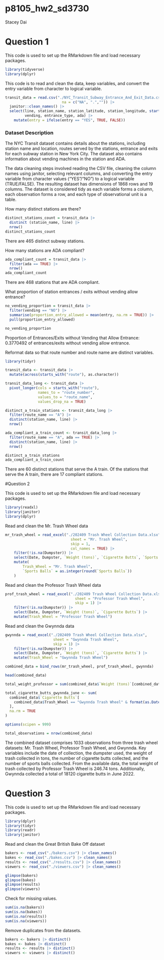 p8105_hw2_sd3730
================
Stacey Dai

# Question 1

This code is used to set up the RMarkdown file and load necessary
packages.

``` r
library(tidyverse)
library(dplyr)
```

This code is to read and clean the data, keep variables, and convert the
entry variable from character to logical variable.

``` r
transit_data = read.csv("./NYC_Transit_Subway_Entrance_And_Exit_Data.csv", 
                          na = c("NA", ".","")) |>
  janitor::clean_names() |>
  select(line, station_name, station_latitude, station_longitude, starts_with("route"), entry,
         vending, entrance_type, ada) |>
    mutate(entry = ifelse(entry == "YES", TRUE, FALSE)) 
```

### Dataset Description

The NYC Transit dataset contains details about the stations, including
station name and location, routes served by the stations, entrance and
exits for each subway station in New York City. The dataset also
contains information about vending machines in the station and ADA.

The data cleaning steps involved reading the CSV file, cleaning the
column names using janitor, selecting relevant columns, and converting
the entry variable from character values (“YES”/“NO”) to a logical
variable (TRUE/FALSE). The resulting dataset has dimensions of 1868 rows
and 19 columns. The dataset is considered tidy as each variable forms a
column, each observation forms a row, and each type of observational
unit is a table.

How many distinct stations are there?

``` r
distinct_stations_count = transit_data |>
  distinct (station_name, line) |>
  nrow()
distinct_stations_count
```

There are 465 distinct subway stations.

How many stations are ADA compliant?

``` r
ada_compliant_count = transit_data |>
  filter(ada == TRUE) |>
  nrow()
ada_compliant_count
```

There are 468 stations that are ADA compliant.

What proportion of station entrances / exits without vending allow
entrance?

``` r
no_vending_proportion = transit_data |>
  filter(vending == "NO") |>
  summarise(proportion_entry_allowed = mean(entry, na.rm = TRUE)) |>
  pull(proportion_entry_allowed)

no_vending_proportion
```

Proportion of Entrances/Exits without Vending that Allow Entrance:
0.3770492 of entrances/exits without vending allow entrance.

Reformat data so that route number and route name are distinct
variables.

``` r
library(tidyr)

transit_data <- transit_data |>
  mutate(across(starts_with("route"), as.character)) 

transit_data_long <- transit_data |>
  pivot_longer(cols = starts_with("route"), 
               names_to = "route_number", 
               values_to = "route_name", 
               values_drop_na = TRUE)

distinct_a_train_stations <- transit_data_long |>
  filter(route_name == "A") |>
  distinct(station_name, line) |>
  nrow()

ada_compliant_a_train_count <- transit_data_long |>
  filter(route_name == "A", ada == TRUE) |>
  distinct(station_name, line) |>
  nrow()

distinct_a_train_stations
ada_compliant_a_train_count
```

There are 60 distinct stations that serve the A train. Of the stations
that serve the A train, there are 17 compliant stations.

\#Question 2

This code is used to set up the RMarkdown file and load necessary
packages.

``` r
library(readxl)
library(janitor)
library(dplyr)
```

Read and clean the Mr. Trash Wheel data

``` r
mr_trash_wheel = read_excel("./202409 Trash Wheel Collection Data.xlsx", 
                              sheet = "Mr. Trash Wheel", 
                              skip = 1, 
                              col_names = TRUE) |>
    filter(!is.na(Dumpster)) |>
    select(Date, Dumpster, `Weight (tons)`, `Cigarette Butts`, `Sports Balls`) |>
    mutate(
        Trash_Wheel = "Mr. Trash Wheel",
        `Sports Balls` = as.integer(round(`Sports Balls`))
    )
```

Read and clean the Professor Trash Wheel data

``` r
prof_trash_wheel = read_excel("./202409 Trash Wheel Collection Data.xlsx", 
                                sheet = "Professor Trash Wheel", 
                                skip = 1) |>
    filter(!is.na(Dumpster)) |>
    select(Date, Dumpster, `Weight (tons)`, `Cigarette Butts`) |>
    mutate(Trash_Wheel = "Professor Trash Wheel")
```

Read and clean the Gwynnda data

``` r
gwynnda = read_excel("./202409 Trash Wheel Collection Data.xlsx", 
                      sheet = "Gwynnda Trash Wheel", 
                      skip = 1) |>
    filter(!is.na(Dumpster)) |>
    select(Date, Dumpster, `Weight (tons)`, `Cigarette Butts`) |>
    mutate(Trash_Wheel = "Gwynnda Trash Wheel")
```

``` r
combined_data = bind_rows(mr_trash_wheel, prof_trash_wheel, gwynnda)

head(combined_data)
```

``` r
total_weight_professor = sum(combined_data$`Weight (tons)`[combined_data$Trash_Wheel == "Professor Trash Wheel"], na.rm = TRUE)
```

``` r
total_cigarette_butts_gwynnda_june <- sum(
  combined_data$`Cigarette Butts`[
    combined_data$Trash_Wheel == "Gwynnda Trash Wheel" & format(as.Date(combined_data$Date), "%Y-%m") == "2022-06"
  ],
  na.rm = TRUE
)

options(scipen = 999)
```

``` r
total_observations = nrow(combined_data)
```

The combined dataset comprises 1033 observations from three trash wheel
datasets: Mr. Trash Wheel, Professor Trash Wheel, and Gwynnda. Key
variables include the date of collection, the dumpster used, the weight
of trash collected in tons, the number of cigarette butts collected, and
the number of sports balls collected. From the available data, the total
weight of trash collected by Professor Trash Wheel is 246.74 tons.
Additionally, Gwynnda collected a total of 18120 cigarette butts in June
2022.

# Question 3

This code is used to set up the RMarkdown file and load necessary
packages.

``` r
library(dplyr)
library(tidyr)
library(readr)
library(janitor)
```

Read and clean the Great British Bake Off dataset

``` r
bakers <- read_csv("./bakers.csv") |> clean_names()
bakes <- read_csv("./bakes.csv") |> clean_names()
results <- read_csv("./results.csv") |> clean_names()
viewers <- read_csv("./viewers.csv") |> clean_names()

glimpse(bakers)
glimpse(bakes)
glimpse(results)
glimpse(viewers)
```

Check for missing values.

``` r
sum(is.na(bakers))
sum(is.na(bakes))
sum(is.na(results))
sum(is.na(viewers))
```

Remove duplicates from the datasets.

``` r
bakers <- bakers |> distinct()
bakes <- bakes |> distinct()
results <- results |> distinct()
viewers <- viewers |> distinct()
```
